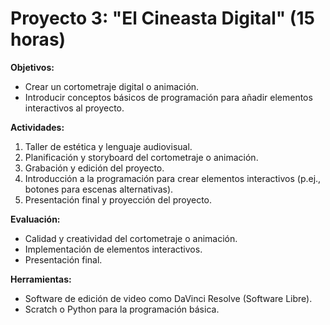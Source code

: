 # Proyecto 3: "El Cineasta Digital" (15 horas)

**Objetivos:**
- Crear un cortometraje digital o animación.
- Introducir conceptos básicos de programación para añadir elementos interactivos al proyecto.

**Actividades:**
1. Taller de estética y lenguaje audiovisual.
2. Planificación y storyboard del cortometraje o animación.
3. Grabación y edición del proyecto.
4. Introducción a la programación para crear elementos interactivos (p.ej., botones para escenas alternativas).
5. Presentación final y proyección del proyecto.

**Evaluación:**
- Calidad y creatividad del cortometraje o animación.
- Implementación de elementos interactivos.
- Presentación final.

**Herramientas:**
- Software de edición de video como DaVinci Resolve (Software Libre).
- Scratch o Python para la programación básica.
